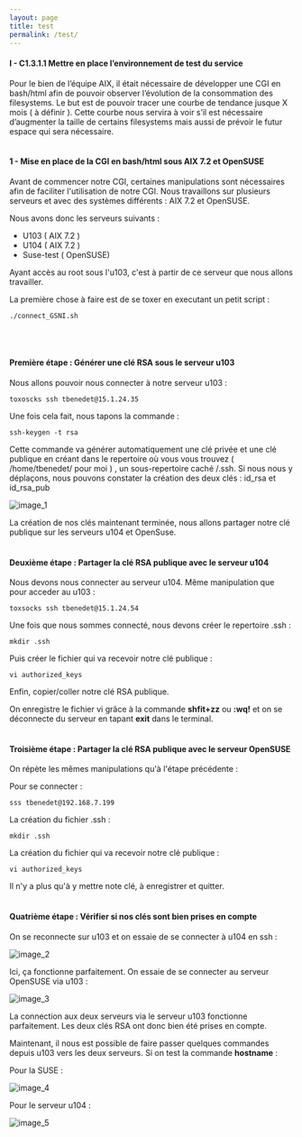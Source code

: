 ```yaml
---
layout: page
title: test
permalink: /test/
---
```


#### __I - C1.3.1.1 Mettre en place l’environnement de test du service__

Pour le bien de l’équipe AIX, il était nécessaire de développer une CGI en bash/html afin de pouvoir observer l’évolution de la consommation des filesystems. Le but est de pouvoir tracer une courbe de tendance jusque X mois ( à définir ). Cette courbe nous servira à voir s’il est nécessaire d’augmenter la taille de certains filesystems mais aussi de prévoir le futur espace qui sera nécessaire.
<br>
<br>
#### __1 - Mise en place de la CGI en bash/html sous AIX 7.2 et OpenSUSE__

Avant de commencer notre CGI, certaines manipulations sont nécessaires afin de faciliter l'utilisation de notre CGI. Nous travaillons sur plusieurs serveurs et avec des systèmes différents : AIX 7.2 et OpenSUSE. 

Nous avons donc les serveurs suivants :
- U103 ( AIX 7.2 )
- U104 ( AIX 7.2 )
- Suse-test ( OpenSUSE)

Ayant accès au root sous l'u103, c'est à partir de ce serveur que nous allons travailler. 

La première chose à faire est de se toxer en executant un petit script :
```
./connect_GSNI.sh
```
<br>
<br>

#### __Première étape : Générer une clé RSA sous le serveur u103__

Nous allons pouvoir nous connecter à notre serveur u103 :
```
toxoscks ssh tbenedet@15.1.24.35
```

Une fois cela fait, nous tapons la commande :
```
ssh-keygen -t rsa
```

Cette commande va générer automatiquement une clé privée et une clé publique en créant dans le repertoire où vous vous trouvez ( /home/tbenedet/ pour moi ) , un sous-repertoire caché /.ssh. Si nous nous y déplaçons, nous pouvons constater la création des deux clés : id_rsa et id_rsa_pub

![image_1](https://image.noelshack.com/fichiers/2019/29/4/1563438564-3.png "image1")


La création de nos clés maintenant terminée, nous allons partager notre clé publique sur les serveurs u104 et OpenSuse.
<br>
<br>
#### __Deuxième étape :__ Partager la clé RSA publique avec le serveur u104


Nous devons nous connecter au serveur u104. Même manipulation que pour acceder au u103 :
```
toxsocks ssh tbenedet@15.1.24.54
```

Une fois que nous sommes connecté, nous devons créer le repertoire .ssh :
```
mkdir .ssh
```

Puis créer le fichier qui va recevoir notre clé publique :
```
vi authorized_keys
```

Enfin, copier/coller notre clé RSA publique. 

On enregistre le fichier vi grâce à la commande __shfit+zz__ ou __:wq!__ et on se déconnecte du serveur en tapant __exit__ dans le terminal.
<br>
<br>
#### __Troisième étape :__ Partager la clé RSA publique avec le serveur OpenSUSE

On répète les mêmes manipulations qu'à l'étape précédente :

Pour se connecter :
```
sss tbenedet@192.168.7.199
```

La création du fichier .ssh :
```
mkdir .ssh
```

La création du fichier qui va recevoir notre clé publique :
```
vi authorized_keys
```

Il n'y a plus qu'à y mettre note clé, à enregistrer et quitter.
<br>
<br>
#### __Quatrième étape :__ Vérifier si nos clés sont bien prises en compte


On se reconnecte sur u103 et on essaie de se connecter à u104 en ssh :

![image_2](https://image.noelshack.com/fichiers/2019/29/4/1563441469-ffff.jpg)

Ici, ça fonctionne parfaitement. On essaie de se connecter au serveur OpenSUSE via u103 :

![image_3](https://image.noelshack.com/fichiers/2019/29/4/1563441616-9.png)

La connection aux deux serveurs via le serveur u103 fonctionne parfaitement. Les deux clés RSA ont donc bien été prises en compte. 
&nbsp;

Maintenant, il nous est possible de faire passer quelques commandes depuis u103 vers les deux serveurs. Si on test la commande __hostname__ :

Pour la SUSE :

![image_4](https://image.noelshack.com/fichiers/2019/29/4/1563441770-10.png)


Pour le serveur u104 :

![image_5](https://image.noelshack.com/fichiers/2019/29/4/1563441890-12.png)

